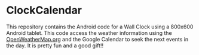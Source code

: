 ClockCalendar
========================================

This repository contains the Android code for a Wall Clock using a 800x600 Android tablet. This code access the weather information using the [OpenWeatherMap.org](<www.openweathermap.org>) and the Google Calendar to seek the next events in the day.
It is pretty fun and a good gift!!


